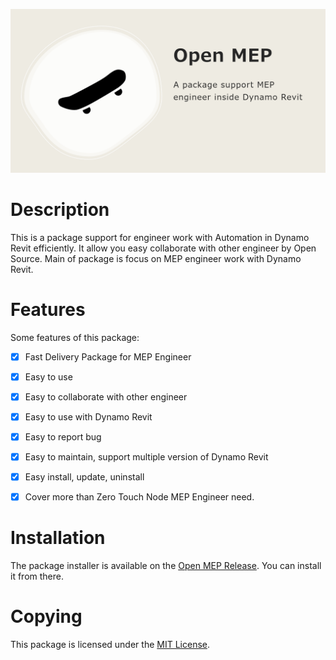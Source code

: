 
![](docs/img/openmep.png)

# Description

This is a package support for engineer work with Automation in Dynamo Revit efficiently. It allow you easy collaborate
with other engineer by Open Source. Main of package is focus on MEP engineer work with Dynamo Revit.

# Features

Some features of this package:

- [x] Fast Delivery Package for MEP Engineer
- [x] Easy to use
- [x] Easy to collaborate with other engineer
- [x] Easy to use with Dynamo Revit
- [x] Easy to report bug
- [x] Easy to maintain, support multiple version of Dynamo Revit
- [x] Easy install, update, uninstall
- [x] Cover more than Zero Touch Node MEP Engineer need.


# Installation

The package installer is available on the [Open MEP Release](https://github.com/chuongmep/OpenMEP/releases/latest). You can install it from there.

# Copying

This package is licensed under the [MIT License](LICENSE).

